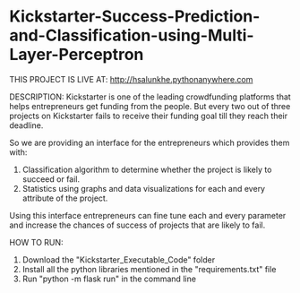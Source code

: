 # Kickstarter-Success-Prediction-and-Classification-using-Multi-Layer-Perceptron

THIS PROJECT IS LIVE AT: http://hsalunkhe.pythonanywhere.com

DESCRIPTION:
Kickstarter is one of the leading crowdfunding platforms that helps entrepreneurs get funding from the people.
But every two out of three projects on Kickstarter fails to receive their funding goal till they reach their deadline.

So we are providing an interface for the entrepreneurs which provides them with:
1. Classification algorithm to determine whether the project is likely to succeed or fail.
2. Statistics using graphs and data visualizations for each and every attribute of the project.

Using this interface entrepreneurs can fine tune each and every parameter and increase the chances of success of projects that are likely to fail.

HOW TO RUN:
1. Download the "Kickstarter_Executable_Code" folder
2. Install all the python libraries mentioned in the "requirements.txt" file
3. Run "python -m flask run" in the command line
